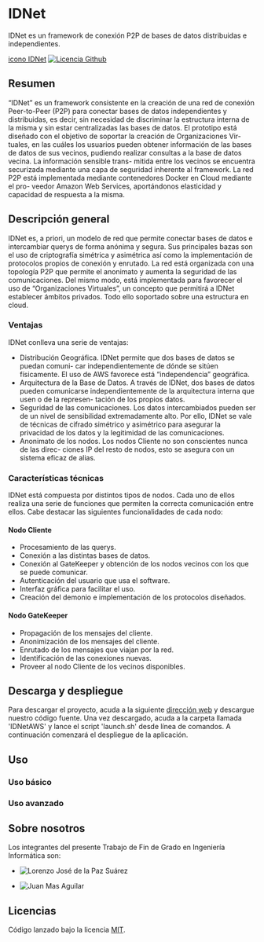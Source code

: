 # IDNet

<!--[Creative](http://startbootstrap.com/template-overviews/creative/) is a one page creative theme for [Bootstrap](http://getbootstrap.com/) created by [Start Bootstrap](http://startbootstrap.com/).-->
IDNet es un framework de conexión P2P de bases de datos distribuidas e independientes.

[icono IDNet](Web/img/iconoIDNet.png) 
[![Licencia Github](https://img.shields.io/badge/license-MIT-blue.svg)](https://raw.githubusercontent.com/BlackrockDigital/startbootstrap-creative/master/LICENSE)
## Resumen

“IDNet” es un framework consistente en la creación de una red de conexión Peer-to-Peer
(P2P) para conectar bases de datos independientes y distribuidas, es decir, sin necesidad de
discriminar la estructura interna de la misma y sin estar centralizadas las bases de datos.
El prototipo está diseñado con el objetivo de soportar la creación de Organizaciones Vir-
tuales, en las cuáles los usuarios pueden obtener información de las bases de datos de sus
vecinos, pudiendo realizar consultas a la base de datos vecina. La información sensible trans-
mitida entre los vecinos se encuentra securizada mediante una capa de seguridad inherente
al framework.
La red P2P está implementada mediante contenedores Docker en Cloud mediante el pro-
veedor Amazon Web Services, aportándonos elasticidad y capacidad de respuesta a la misma.

<!--[![Creative Preview](https://startbootstrap.com/assets/img/templates/creative.jpg)](https://blackrockdigital.github.io/startbootstrap-creative/) 

**[View Live Preview](https://blackrockdigital.github.io/startbootstrap-creative/)**-->

## Descripción general

IDNet es, a priori, un modelo de red que permite conectar bases de datos e intercambiar
querys de forma anónima y segura. Sus principales bazas son el uso de criptografía simétrica
y asimétrica así como la implementación de protocolos propios de conexión y enrutado.
La red está organizada con una topología P2P que permite el anonimato y aumenta la
seguridad de las comunicaciones. Del mismo modo, está implementada para favorecer el
uso de “Organizaciones Virtuales”, un concepto que permitirá a IDNet establecer ámbitos
privados. Todo ello soportado sobre una estructura en cloud.

### Ventajas

IDNet conlleva una serie de ventajas:
* Distribución Geográfica. IDNet permite que dos bases de datos se puedan comuni-
car independientemente de dónde se sitúen físicamente. El uso de AWS favorece está
“independencia” geográfica.
* Arquitectura de la Base de Datos. A través de IDNet, dos bases de datos pueden
comunicarse independientemente de la arquitectura interna que usen o de la represen-
tación de los propios datos.
* Seguridad de las comunicaciones. Los datos intercambiados pueden ser de un nivel
de sensibilidad extremadamente alto. Por ello, IDNet se vale de técnicas de cifrado
simétrico y asimétrico para asegurar la privacidad de los datos y la legitimidad de las
comunicaciones.
* Anonimato de los nodos. Los nodos Cliente no son conscientes nunca de las direc-
ciones IP del resto de nodos, esto se asegura con un sistema eficaz de alias.

### Características técnicas

IDNet está compuesta por distintos tipos de nodos. Cada uno de ellos realiza una serie
de funciones que permiten la correcta comunicación entre ellos. Cabe destacar las siguientes
funcionalidades de cada nodo:

#### Nodo Cliente

* Procesamiento de las querys.
* Conexión a las distintas bases de datos.
* Conexión al GateKeeper y obtención de los nodos vecinos con los que se puede comunicar.
* Autenticación del usuario que usa el software.
* Interfaz gráfica para facilitar el uso.
* Creación del demonio e implementación de los protocolos diseñados.

#### Nodo GateKeeper

* Propagación de los mensajes del cliente.
* Anonimización de los mensajes del cliente.
* Enrutado de los mensajes que viajan por la red.
* Identificación de las conexiones nuevas.
* Proveer al nodo Cliente de los vecinos disponibles.
<!--
[![GitHub license](https://img.shields.io/badge/license-MIT-blue.svg)](https://raw.githubusercontent.com/BlackrockDigital/startbootstrap-creative/master/LICENSE)
[![npm version](https://img.shields.io/npm/v/startbootstrap-creative.svg)](https://www.npmjs.com/package/startbootstrap-creative)
[![Build Status](https://travis-ci.org/BlackrockDigital/startbootstrap-creative.svg?branch=master)](https://travis-ci.org/BlackrockDigital/startbootstrap-creative)
[![dependencies Status](https://david-dm.org/BlackrockDigital/startbootstrap-creative/status.svg)](https://david-dm.org/BlackrockDigital/startbootstrap-creative)
[![devDependencies Status](https://david-dm.org/BlackrockDigital/startbootstrap-creative/dev-status.svg)](https://david-dm.org/BlackrockDigital/startbootstrap-creative?type=dev)-->

## Descarga y despliegue
Para descargar el proyecto, acuda a la siguiente [dirección web](https://github.com/lorenpaz/IDNet/tree/master/) y descargue nuestro código fuente.
Una vez descargado, acuda a la carpeta llamada 'IDNetAWS' y lance el script 'launch.sh' desde línea de comandos.
A continuación comenzará el despliegue de la aplicación.
<!--
To begin using this template, choose one of the following options to get started:
* [Download the latest release on Start Bootstrap](https://startbootstrap.com/template-overviews/creative/)
* Install via npm: `npm i startbootstrap-creative`
* Clone the repo: `git clone https://github.com/BlackrockDigital/startbootstrap-creative.git`
* [Fork, Clone, or Download on GitHub](https://github.com/BlackrockDigital/startbootstrap-creative)-->

## Uso

### Uso básico



### Uso avanzado


<!--
#### Gulp Tasks

- `gulp` the default task that builds everything
- `gulp dev` browserSync opens the project in your default browser and live reloads when changes are made
- `gulp sass` compiles SCSS files into CSS
- `gulp minify-css` minifies the compiled CSS file
- `gulp minify-js` minifies the themes JS file
- `gulp copy` copies dependencies from node_modules to the vendor directory

## Bugs and Issues

Have a bug or an issue with this template? [Open a new issue](https://github.com/BlackrockDigital/startbootstrap-creative/issues) here on GitHub or leave a comment on the [template overview page at Start Bootstrap](http://startbootstrap.com/template-overviews/creative/).

## Custom Builds

You can hire Start Bootstrap to create a custom build of any template, or create something from scratch using Bootstrap. For more information, visit the **[custom design services page](https://startbootstrap.com/bootstrap-design-services/)**.
-->
## Sobre nosotros

Los integrantes del presente Trabajo de Fin de Grado en Ingeniería Informática son:
* ![Lorenzo José de la Paz Suárez](https://github.com/lorenpaz/)


*  ![Juan Mas Aguilar](https://github.com/masju96/)
<!--Start Bootstrap is an open source library of free Bootstrap templates and themes. All of the free templates and themes on Start Bootstrap are released under the MIT license, which means you can use them for any purpose, even for commercial projects.

* https://startbootstrap.com
* https://twitter.com/SBootstrap

Start Bootstrap was created by and is maintained by **[David Miller](http://davidmiller.io/)**, Owner of [Blackrock Digital](http://blackrockdigital.io/).

* http://davidmiller.io
* https://twitter.com/davidmillerskt
* https://github.com/davidtmiller

Start Bootstrap is based on the [Bootstrap](http://getbootstrap.com/) framework created by [Mark Otto](https://twitter.com/mdo) and [Jacob Thorton](https://twitter.com/fat).-->

## Licencias

 Código lanzado bajo la licencia [MIT](https://github.com/BlackrockDigital/startbootstrap-creative/blob/gh-pages/LICENSE).

<!--Copyright 2013-2017 Blackrock Digital LLC. Code released under the [MIT](https://github.com/BlackrockDigital/startbootstrap-creative/blob/gh-pages/LICENSE) license.-->
